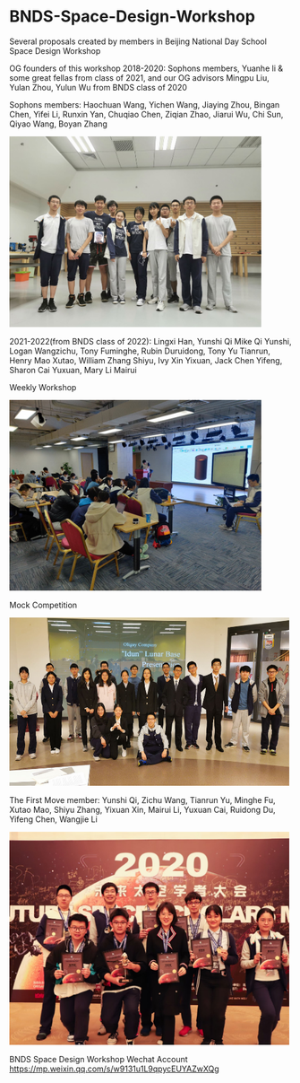 # BNDS-Space-Design-Workshop
Several proposals created by members in Beijing National Day School Space Design Workshop 


OG founders of this workshop 2018-2020:
Sophons members, Yuanhe li & some great fellas from class of 2021, and our OG advisors Mingpu Liu, Yulan Zhou, Yulun Wu from BNDS class of 2020

Sophons members:
Haochuan Wang, Yichen Wang, Jiaying Zhou, Bingan Chen, Yifei Li, Runxin Yan, 
Chuqiao Chen, Ziqian Zhao, Jiarui Wu, Chi Sun, Qiyao Wang, Boyan Zhang

<img src="https://github.com/KevinChunye/BNDS-Space-Design/blob/main/images/Sophons_BNDS_Space%20Design.jpg" width="450" height="340" />

2021-2022(from BNDS class of 2022):
Lingxi Han, Yunshi Qi 
Mike Qi Yunshi, Logan Wangzichu, Tony Fuminghe, Rubin Duruidong, Tony Yu Tianrun, Henry Mao Xutao, 
William Zhang Shiyu, Ivy Xin Yixuan, Jack Chen Yifeng, Sharon Cai Yuxuan, Mary Li Mairui

Weekly Workshop

<img src="https://github.com/KevinChunye/BNDS-Space-Design/blob/main/images/BNDS_Space_Design_Weekly_Workshop.jpg" width="450" height="340" />

Mock Competition

<img src="https://github.com/KevinChunye/BNDS-Space-Design/blob/main/images/BNDS_Space_Design_Mock_Competition.jpg" width="500" height="300" />

The First Move member:
Yunshi Qi, Zichu Wang, Tianrun Yu, Minghe Fu, Xutao Mao, Shiyu Zhang, 
Yixuan Xin, Mairui Li, Yuxuan Cai, Ruidong Du, Yifeng Chen, Wangjie Li

<img src="https://github.com/KevinChunye/BNDS-Space-Design/blob/main/images/TheFirstMove%20BNDS%20Space%20Design.jpg" width="500" height="380" />



BNDS Space Design Workshop Wechat Account
https://mp.weixin.qq.com/s/w9131u1L9qpycEUYAZwXQg
